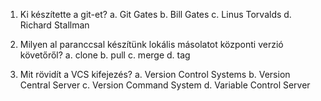 1. Ki készítette a git-et?
  a. Git Gates
  b. Bill Gates
  c. Linus Torvalds
  d. Richard Stallman

2. Milyen al paranccsal készítünk lokális másolatot központi verzió követőről?
  a. clone
  b. pull
  c. merge
  d. tag
  
3. Mit rövidít  a VCS kifejezés?
  a. Version Control Systems
  b. Version Central Server
  c. Version Command System
  d. Variable Control Server
